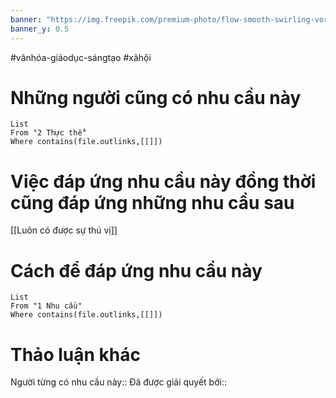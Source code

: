 ```yaml
---
banner: "https://img.freepik.com/premium-photo/flow-smooth-swirling-vortices-glowing-coils-turbulence-blue-background-abstract-digital-wave_634443-305.jpg?w=826"
banner_y: 0.5
---
```

#vănhóa-giáodục-sángtạo #xãhội 
# Những người cũng có nhu cầu này
```dataview
List
From "2 Thực thể" 
Where contains(file.outlinks,[[]]) 
```

# Việc đáp ứng nhu cầu này đồng thời cũng đáp ứng những nhu cầu sau
[[Luôn có được sự thú vị]]
# Cách để đáp ứng nhu cầu này
```dataview
List
From "1 Nhu cầu" 
Where contains(file.outlinks,[[]])
```
# Thảo luận khác
Người từng có nhu cầu này:: 
Đã được giải quyết bởi:: 